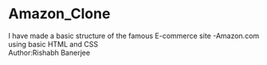# Amazon_Clone
I have made a basic structure of the famous  E-commerce site -Amazon.com using basic HTML and CSS
<br>
Author:Rishabh Banerjee
